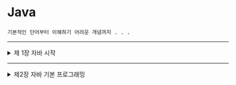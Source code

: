 # Java

    기본적인 단어부터 이해하기 어려운 개념까지 . . .

***
<details markdown = "1">
<summary> 제 1장 자바 시작 </summary>


#### JDK와 JRE
- JDK(Java Development Kit) : 자바 개발자에게 무료로 배포하는 소프트웨어, 자바 컴파일러 등의 개발 도구 + JRE로 구성
- JRE(Java Runtime Environment) : 자바 응용프로그램이 실행될 때 필요한 소프드웨어, 개발자가 아닌 일반 사용자의 경우 JRE만 필요

    ![JDK-JRE](https://user-images.githubusercontent.com/71385038/94160426-90d04b80-febf-11ea-9c60-afe70f6afb9b.png)

#### 자바 IDE
- IDE(Integrated Development Environment) : 소스 코드 편집, 컴파일, 디버깅을 한꺼번에 할 수 있는 통합 개발 환경(소프트웨어)

    ex) 이클립스(eclipse), 비주얼 스튜디오

#### 자바 언어의 활용
 - 자바 언어로 개발되는 응용 분야
 
 
     * 데스크톱 응용프로그램
     exe
     * 자바 서블릿(java servlet) 응용프로그램
     웹 서버에서 실행되는 서버용 자바 프로그램
     * 안드로이드(Android) 응용프로그램
     
***


- [실습문제1-1](https://github.com/ahnjisu/Java/blob/master/%EC%8B%A4%EC%8A%B5%EB%AC%B8%EC%A0%9C/1-1)
- [실습문제1-2](https://github.com/ahnjisu/Java/blob/master/%EC%8B%A4%EC%8A%B5%EB%AC%B8%EC%A0%9C/1-2)

</details>
     
***

<details markdown = "1">
<summary> 제2장 자바 기본 프로그래밍 </summary>
     
#### 식별자
- 식별자 이름 규칙
    * 특수문자, 공백은 식별자로 사용 X, _ 와 $ 는 예외
    * 한글도 식별자로 사용 가능
    * if, while, class 등 자바 언어의 키워드는 식별자로 사용 X
    * 식별자의 첫 번째 문자로 숫자 사용 X
    * 대소문자 구별 O
    * 길이 제한 X
    
- 좋은 이름붙이는 관습
    * 클래스 : 첫번째 문자는 **대문자**, 여러 단어가 복합되면 각 단어의 첫 번째 문자만 대문자로 표시
    * 변수, 메소드 : 첫단어는 **소문자**로 표기하고 이후 각 단어의 첫 번째 문자만 대문자로 표기 (변수와 클래스를 쉽게 구분하기 위해)
    
#### 자바의 기본 타입

   ![자바의 기본 타입](https://user-images.githubusercontent.com/71385038/94329826-5cf94100-fff9-11ea-885d-b9cc923ab851.png)
- **문자열**은 자바의 기본 타입에 속하지 않기 때문에, 자바 라이브러리에서 제공하는 **String 클래스**를 이용한다.

#### 변수, 리터럴, 상수

- 변수 : 데이터를 저장하는 공간, 값이 변할 수 있음


    *ex) int **apple** = 5; , int **사과**;*
    
- 리터럴 : 프로그램에서 직접 표현한 값, 소스 코드의 고정된 값을 대표하는 용어
    * 리터럴의 종류 : 정수, 실수, 문자, 논리, 문자열 리터럴, 특수문자 리터럴


    *ex) int apple = **5**; , boolean a = **true**;*

- 상수 : 변수와 달리 0값을 한번 입력하면 그 값을 다시는 바꿀 수 없음, 상수를 만들기 위해서는 final 키워드 사용


    *ex) final double PI = 3.141592;*

#### nextLine()과 next()

- "Seoul Korea"와 같이 **공백이 낀 문자열**을 입력받기 위해서는 **nextLine()**을 이용

#### 연산자 우선순위

   ![연산자 우선순위](https://user-images.githubusercontent.com/71385038/95161545-685d2100-07de-11eb-9594-5a6c32f4beeb.jpg)


#### 비트 시프트 연산

- << 연산자 : 왼쪽 시프트 연산자, 각 비트를 **왼쪽**으로 이동시키며, 오른쪽 끝에는 항상 **비트 0**이 삽입된다. 1비트 시프트 할 때마다 **곱하기 2**의 효과가 나타난다.
- \>\> 연산자 : 오른쪽 시프트 연산자, 각 비트를 **오른쪽**으로 이동시키며, 왼쪽 끝에는 **이전의 최상위 비트**가 삽입된다. 1비트 시프트 할 때마다 **나누기 2**의 효과가 나타난다.
- \>\>\> 연산자 : 비트를 **오른쪽**으로 이동시키며, 왼쪽 끝에는 항상 **비트 0**이 삽입된다. 




</details>
